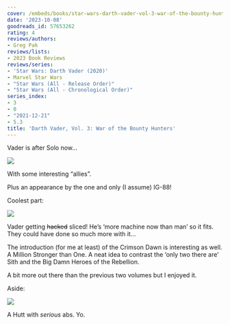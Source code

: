 ```yaml
---
cover: /embeds/books/star-wars-darth-vader-vol-3-war-of-the-bounty-hunters.jpg
date: '2023-10-08'
goodreads_id: 57653262
rating: 4
reviews/authors:
- Greg Pak
reviews/lists:
- 2023 Book Reviews
reviews/series:
- 'Star Wars: Darth Vader (2020)'
- Marvel Star Wars
- "Star Wars (All - Release Order)"
- "Star Wars (All - Chronological Order)"
series_index:
- 3
- 0
- "2021-12-21"
- 5.3
title: 'Darth Vader, Vol. 3: War of the Bounty Hunters'
---
```


Vader is after Solo now…

![](/embeds/books/attachments/darth-vader-2020-v3-textbundle-a96877.png)

With some interesting “allies”.

Plus an appearance by the one and only (I assume) IG-88!

Coolest part:

![](/embeds/books/attachments/darth-vader-2020-v3-textbundle-e568a4.png)

Vader getting ~~hacked~~ sliced! He’s ‘more machine now than man’ so it fits. They could have done so much more with it…

The introduction (for me at least) of the Crimson Dawn is interesting as well. A Million Stronger than One. A neat idea to contrast the ‘only two there are’ Sith and the Big Damn Heroes of the Rebellion. 

A bit more out there than the previous two volumes but I enjoyed it. 

<!--more-->

Aside:

![](/embeds/books/attachments/darth-vader-2020-v3-textbundle-9147a7.png)

A Hutt with *serious* abs. Yo. 
